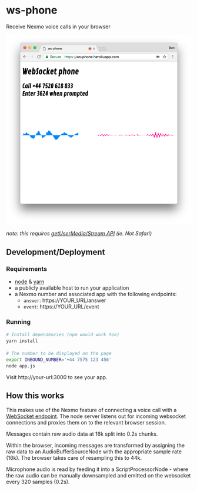 # ws-phone

Receive Nexmo voice calls in your browser

![](static/screenshot.png)

_note: this requires [getUserMedia/Stream API](http://caniuse.com/#feat=stream) (ie. Not Safari)_

## Development/Deployment

### Requirements

* [node](https://nodejs.org/en/) & [yarn](https://yarnpkg.com)
* a publicly available host to run your application
* a Nexmo number and associated app with the following endpoints:
  * `answer`: https://YOUR_URL/answer
  * `event`: https://YOUR_URL/event

### Running

```bash
# Install dependencies (npm would work too)
yarn install

# The number to be displayed on the page
export INBOUND_NUMBER='+44 7575 123 456'
node app.js
```

Visit http://your-url:3000 to see your app.

## How this works

This makes use of the Nexmo feature of connecting a voice call with a [WebSocket endpoint](https://docs.nexmo.com/voice/voice-api/websockets).  The node server listens out for incoming websocket connections and proxies them on to the relevant browser session.

Messages contain raw audio data at 16k split into 0.2s chunks.

Within the browser, incoming messages are transformed by assigning the raw data to an AudioBufferSourceNode with the appropriate sample rate (16k). The browser takes care of resampling this to 44k.

Microphone audio is read by feeding it into a ScriptProcessorNode - where the raw audio can be manually downsampled and emitted on the websocket every 320 samples (0.2s).
